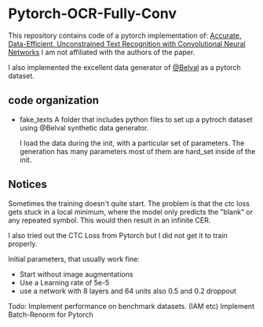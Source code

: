 # Pytorch-OCR-Fully-Conv

This repository contains code of a pytorch implementation of: 
[Accurate, Data-Efficient, Unconstrained Text Recognition with Convolutional Neural Networks](https://arxiv.org/abs/1812.11894) I am not affiliated with the authors of the paper. 

I also implemented the excellent data generator of [@Belval](https://github.com/Belval/TextRecognitionDataGenerator) as a pytorch dataset. 

## code organization
- fake_texts
  A folder that includes python files to set up a pytroch dataset using @Belval synthetic data generator. 

  I load the data during the init, with a particular set of parameters. The generation has many parameters most of them are hard_set inside of the init. 


## Notices
Sometimes the training doesn't quite start. The problem is that the ctc loss gets stuck in a local minimum, where the model only predicts the "blank" or any repeated symbol. This would then result in an infinite CER. 

I also tried out the CTC Loss from Pytorch but I did not get it to train properly. 

Initial parameters, that usually work fine: 
- Start without image augmentations
- Use a Learning rate of 5e-5 
- use a network with 8 layers and 64 units also 0.5 and 0.2  droppout 



Todo: 
Implement performance on benchmark datasets. (IAM etc) 
Implement Batch-Renorm for Pytorch

